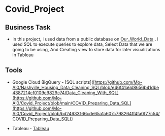 # Covid_Project
## Business Task
* In this project, I used data from a public database on [Our_World_Data](https://ourworldindata.org/covid-deaths) . I used SQL to execute queries to explore data, Select Data that we are going to be using, And Creating view to store data for later visualizations in Tableau

## Tools
* Google Cloud BigQuery - [SQL scripts]([https://github.com/Mo-Al0/Nashville_Housing_Data_Cleaning_SQL/blob/e46f41a6d8656b41dbe4387214cf0109c9829c74/Data_Cleaning_With_SQL](https://github.com/Mo-Al0/Covid_Project/blob/main/COVID_Preparing_Data_SQL](https://github.com/Mo-Al0/Covid_Project/blob/bd24633166cde65a1a607c798264ff4fa0f77c54/COVID_Preparing_Data_SQL))

* Tableau  - [Tableau]([https://github.com/Mo-Al0/Nashville_Housing_Data_Cleaning_SQL/blob/e46f41a6d8656b41dbe4387214cf0109c9829c74/Data_Cleaning_With_SQL](https://public.tableau.com/app/profile/moayed.almallah/viz/CovidDashboard_16964467422470/Dashboard1)https://public.tableau.com/app/profile/moayed.almallah/viz/CovidDashboard_16964467422470/Dashboard1)
